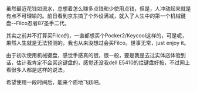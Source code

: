 虽然最近花钱如流水，总想着怎么赚多点钱和少使用点钱，但是，人冲动起来就是有点不可理喻的。前日看到京东搞了个外设满减，就入了人生中的第一个机械键盘--Filco忍者87圣手二代。

其实之前并不打算买Filco的，一直都想买个Pocker2/Keycool这样的，可是呢，果然人生就是无法预测的，我也从来没想过会买Filco。世事无常，just enjoy it。

由于初次使用机械键盘，感觉手感真的很，很一般，要是我是去过实体店体验到话，估计我肯定不会买这键盘的，感觉还没我dell E5410的烂键盘好按，不过网上看很多人都是这样的说法。

希望使用一段时间后，能来个质地飞跃吧。
